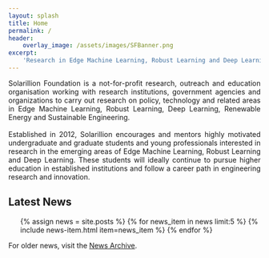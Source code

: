 ```yaml
---
layout: splash
title: Home
permalink: /
header:
    overlay_image: /assets/images/SFBanner.png
excerpt: 
    'Research in Edge Machine Learning, Robust Learning and Deep Learning.<br><br>[<i class="fab fa-github"></i> @solarillion](https://github.com/solarillion){: .btn .btn--github}&nbsp;&nbsp;[Join Us!](https://rebrand.ly/sf_admissions){: .btn .btn--danger}'
---
```

<div style="text-align: justify">
Solarillion Foundation is a not-for-profit research, outreach and education organisation working with research institutions, government agencies and organizations to carry out research on policy, technology and related areas in Edge Machine Learning, Robust Learning, Deep Learning, Renewable Energy and Sustainable Engineering.
<br><br>
Established in 2012, Solarillion encourages and mentors highly motivated undergraduate and graduate students and young professionals interested in research in the emerging areas of Edge Machine Learning, Robust Learning and Deep Learning. These students will ideally continue to pursue higher education in established institutions and follow a career path in engineering research and innovation.
</div>

## Latest News
<ul class="fa-ul">
{% assign news = site.posts %}
{% for news_item in news limit:5 %}
    {% include news-item.html item=news_item %}
{% endfor %}
</ul>

For older news, visit the <a href="/news-archive">News Archive</a>.
